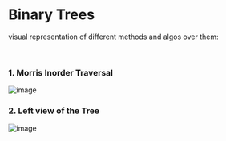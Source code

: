 
# Binary Trees

visual representation of different methods and algos over them:

<br/>

### 1. Morris Inorder Traversal
![image](https://user-images.githubusercontent.com/59767187/178135501-5ef33de9-8f6f-4239-9640-bd26eea55647.png)


### 2. Left view of the Tree
![image](https://user-images.githubusercontent.com/59767187/178140073-fec93875-85f5-4a2c-93d2-917c9fdd10f5.png)
